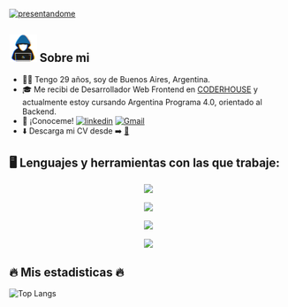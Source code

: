 <a align="center" href="https://git.io/typing-svg"><img src="https://readme-typing-svg.demolab.com?font=Fira+Code&weight=600&size=60&pause=1000&center=true&vCenter=true&random=false&width=900&height=100&lines=%C2%A1Hola!+Yo+soy+Fernando;Web+Developer;%23OpenToWork" alt="presentandome" /></a>



## <picture><img src = "https://github.com/0xAbdulKhalid/0xAbdulKhalid/raw/main/assets/mdImages/about_me.gif" width = 50px></picture> Sobre mi
- 👨‍💻 Tengo 29 años, soy de Buenos Aires, Argentina. 
- 🎓 Me recibi de Desarrollador Web Frontend en [CODERHOUSE](https://www.dropbox.com/s/8s4j63k6o3f1vj8/certificado-Desarrollador%20Frontend.png?dl=0) y actualmente estoy cursando Argentina Programa 4.0, orientado al Backend.
- :wave: ¡Conoceme! <a href="https://www.linkedin.com/in/fertamo/" ><img src="https://img.shields.io/badge/LinkedIn-blue?style=for-the-badge&logo=linkedin&logoColor=white" alt="linkedin"></a>
<a href="mailto: fertamone94@gmail.com" ><img src="https://img.shields.io/badge/Gmail-D14836?style=for-the-badge&logo=gmail&logoColor=white" alt="Gmail" ></a>
- ⬇️ Descarga mi CV desde :arrow_right: [:briefcase:](https://www.dropbox.com/s/sey3xz5mchpfk4a/CV%20PROGRAMADOR%20-EN.pdf?dl=0)


## 🖥️ Lenguajes y herramientas con las que trabaje:

<p align="center">
  <a >
    <img src="https://skillicons.dev/icons?i=angular,bootstrap,css,html,sass" />
  </a>
</p>


<p align="center">
  <a >
    <img src="https://skillicons.dev/icons?i=mysql,nodejs,express,redux" />
  </a>
</p>


<p align="center">
  <a >
    <img src="https://skillicons.dev/icons?i=js,ts,py" />
  </a>
</p>


<p align="center">
  <a >
    <img src="https://skillicons.dev/icons?i=postman,git,vscode" />
  </a>
</p>


## 🔥 Mis estadisticas 🔥

  ![Top Langs](https://github-readme-stats.vercel.app/api/top-langs/?username=anuraghazra&layout=compact&langs_count=10)
  





